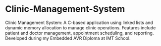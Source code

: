 # Clinic-Management-System
Clinic Management System: A C-based application using linked lists and dynamic memory allocation to manage clinic operations. Features include patient and doctor management, appointment scheduling, and reporting. Developed during my Embedded AVR Diploma at IMT School.
